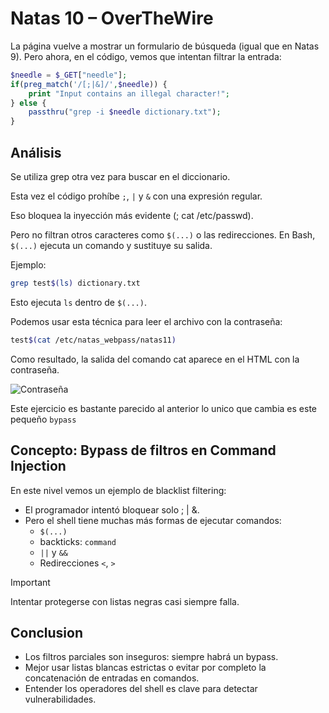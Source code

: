 # Natas 10 – OverTheWire

La página vuelve a mostrar un formulario de búsqueda (igual que en Natas 9). Pero ahora, en el código, vemos que intentan filtrar la entrada:

```php
$needle = $_GET["needle"];
if(preg_match('/[;|&]/',$needle)) {
    print "Input contains an illegal character!";
} else {
    passthru("grep -i $needle dictionary.txt");
}
```

## Análisis

Se utiliza grep otra vez para buscar en el diccionario.

Esta vez el código prohíbe `;`, `|` y `&` con una expresión regular.

Eso bloquea la inyección más evidente (; cat /etc/passwd).

Pero no filtran otros caracteres como `$(...)` o las redirecciones.
En Bash, `$(...)` ejecuta un comando y sustituye su salida.

Ejemplo:

```bash
grep test$(ls) dictionary.txt
```

Esto ejecuta `ls` dentro de `$(...)`.

Podemos usar esta técnica para leer el archivo con la contraseña:

```bash
test$(cat /etc/natas_webpass/natas11)
```

Como resultado, la salida del comando cat aparece en el HTML con la contraseña.

![Contraseña](Assets/Natas10/Contraseña.png)

Este ejercicio es bastante parecido al anterior lo unico que cambia es este pequeño `bypass`

## Concepto: Bypass de filtros en Command Injection

En este nivel vemos un ejemplo de blacklist filtering:

- El programador intentó bloquear solo ; | &.
- Pero el shell tiene muchas más formas de ejecutar comandos:
  - `$(...)`
  - backticks: `command`
  - `||` y `&&`
  - Redirecciones `<`, `>`

>[!IMPORTANT]
>Intentar protegerse con listas negras casi siempre falla.

## Conclusion

- Los filtros parciales son inseguros: siempre habrá un bypass.
- Mejor usar listas blancas estrictas o evitar por completo la concatenación de entradas en comandos.
- Entender los operadores del shell es clave para detectar vulnerabilidades.
